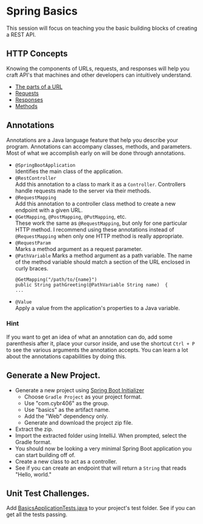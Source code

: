 # Spring Basics

This session will focus on teaching you the basic building blocks of creating a
REST API.

## HTTP Concepts

Knowing the components of URLs, requests, and responses will help you craft
API's that machines and other developers can intuitively understand.

* [The parts of a URL](https://developer.mozilla.org/en-US/docs/Learn/Common_questions/What_is_a_URL)
* [Requests](https://developer.mozilla.org/en-US/docs/Web/HTTP/Overview#Requests)
* [Responses](https://developer.mozilla.org/en-US/docs/Web/HTTP/Overview#Responses)
* [Methods](https://developer.mozilla.org/en-US/docs/Web/HTTP/Methods)

## Annotations

Annotations are a Java language feature that help you describe your program.
Annotations can accompany classes, methods, and parameters. Most of what
we accomplish early on will be done through annotations.

* `@SpringBootApplication`  
  Identifies the main class of the application.
* `@RestController`  
  Add this annotation to a class to mark it as a `Controller`. Controllers
  handle requests made to the server via their methods.
* `@RequestMapping`  
  Add this annotation to a controller class method to create a new endpoint with
  a given URL.
* `@GetMapping`, `@PostMapping`, `@PutMapping`, etc.  
  These work the same as `@RequestMapping`, but only for one particular HTTP
  method. I recommend using these annotations instead of `@RequestMapping` when
  only one HTTP method is really appropriate.
* `@RequestParam`  
  Marks a method argument as a request parameter.
* `@PathVariable`
  Marks a method argument as a path variable. The name of the method variable
  should match a section of the URL enclosed in curly braces.
  ```
  @GetMapping("/path/to/{name}")
  public String pathGreeting(@PathVariable String name)  {
  ...
  ```
* `@Value`  
  Apply a value from the application's properties to a Java variable.

### Hint

If you want to get an idea of what an annotation can do, add some parenthesis
after it, place your cursor inside, and use the shortcut `Ctrl + P` to see the
various arguments the annotation accepts. You can learn a lot about the
annotations capabilities by doing this.

## Generate a New Project.

* Generate a new project using
  [Spring Boot Initializer](https://start.spring.io/)
    * Choose `Gradle Project` as your project format.
    * Use "com.cybr406" as the group.
    * Use "basics" as the artifact name.
    * Add the "Web" dependency only.
    * Generate and download the project zip file.
* Extract the zip.
* Import the extracted folder using IntelliJ. When prompted, select the Gradle
  format.
* You should now be looking a very minimal Spring Boot application you can
  start building off of.
* Create a new class to act as a controller.
* See if you can create an endpoint that will return a `String` that reads
  "Hello, world."

## Unit Test Challenges.

Add [BasicsApplicationTests.java](../files/BasicsApplicationTests.java) to your project's test folder. See if you can get all the tests passing.
